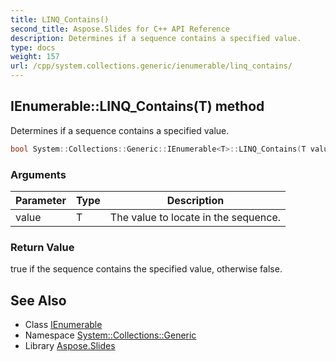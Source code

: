 ```yaml
---
title: LINQ_Contains()
second_title: Aspose.Slides for C++ API Reference
description: Determines if a sequence contains a specified value.
type: docs
weight: 157
url: /cpp/system.collections.generic/ienumerable/linq_contains/
---
```

## IEnumerable::LINQ_Contains(T) method


Determines if a sequence contains a specified value.

```cpp
bool System::Collections::Generic::IEnumerable<T>::LINQ_Contains(T value)
```


### Arguments

| Parameter | Type | Description |
| --- | --- | --- |
| value | T | The value to locate in the sequence. |

### Return Value

true if the sequence contains the specified value, otherwise false.

## See Also

* Class [IEnumerable](./)
* Namespace [System::Collections::Generic](../)
* Library [Aspose.Slides](../../)